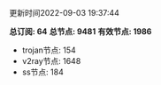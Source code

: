 更新时间2022-09-03 19:37:44

**总订阅: 64**
**总节点: 9481**
**有效节点: 1986**
- trojan节点: 154
- v2ray节点: 1648
- ss节点: 184
